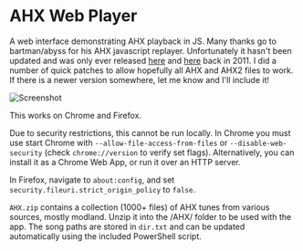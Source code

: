 # AHX Web Player

A web interface demonstrating AHX playback in JS.
Many thanks go to bartman/abyss for his AHX javascript replayer. Unfortunately it hasn't been updated
and was only ever released [here](http://www.pouet.net/prod.php?which=58154)
and [here](http://www.pouet.net/prod.php?which=58260) back in 2011. I did a number of quick patches to allow hopefully
all AHX and AHX2 files to work. If there is a newer version somewhere, let me know and I'll include it!

![Screenshot](http://i.imgur.com/Ev71EW1.png)

This works on Chrome and Firefox. 

Due to security restrictions, this cannot be run locally. In Chrome you must use start Chrome with `--allow-file-access-from-files`
or `--disable-web-security` (check `chrome://version` to verify set flags). Alternatively, you can install it as a Chrome Web App,
or run it over an HTTP server.

In Firefox, navigate to `about:config`, and set `security.fileuri.strict_origin_policy` to `false`.

`AHX.zip` contains a collection (1000+ files) of AHX tunes from various sources, mostly modland. 
Unzip it into the /AHX/ folder to be used with the app. The song paths are stored in `dir.txt` and can be updated automatically using the included PowerShell script.
